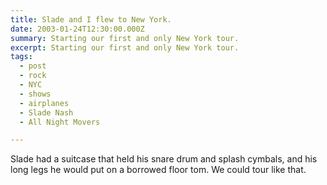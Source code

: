 ```yaml
---
title: Slade and I flew to New York.
date: 2003-01-24T12:30:00.000Z
summary: Starting our first and only New York tour.
excerpt: Starting our first and only New York tour.
tags:
  - post
  - rock
  - NYC
  - shows
  - airplanes
  - Slade Nash
  - All Night Movers

---
```


Slade had a suitcase that held his snare drum and splash cymbals, and his long legs he would put on a borrowed floor tom. We could tour like that.
